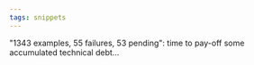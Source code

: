 ```yaml
---
tags: snippets
---
```


"1343 examples, 55 failures, 53 pending": time to pay-off some accumulated technical debt...
